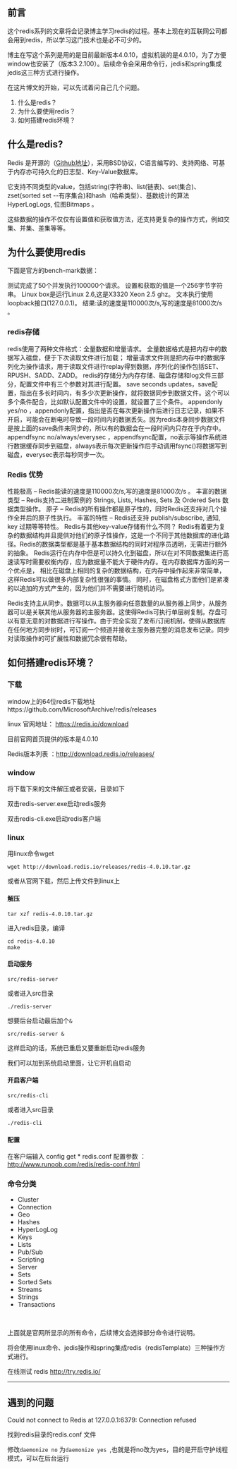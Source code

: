 ## 前言

这个redis系列的文章将会记录博主学习redis的过程。基本上现在的互联网公司都会用到redis，所以学习这门技术也是必不可少的。

博主在写这个系列是用的是目前最新版本4.0.10，虚拟机装的是4.0.10，为了方便window也安装了（版本3.2.100）。后续命令会采用命令行，jedis和spring集成jedis这三种方式进行操作。

在这片博文的开始，可以先试着问自己几个问题。

1. 什么是redis？
2. 为什么要使用redis？
3. 如何搭建redis环境？

## 什么是redis?

Redis 是开源的（[Github地址](https://github.com/antirez/redis)），采用BSD协议，C语言编写的、支持网络、可基于内存亦可持久化的日志型、Key-Value数据库。

它支持不同类型的value，包括string(字符串)、list(链表)、set(集合)、zset(sorted set --有序集合)和hash（哈希类型）、基数统计的算法 HyperLogLogs, 位图Bitmaps 。

这些数据的操作不仅仅有设置值和获取值方法，还支持更复杂的操作方式，例如交集、并集、差集等等。

## 为什么要使用redis

下面是官方的bench-mark数据：

测试完成了50个并发执行100000个请求。
设置和获取的值是一个256字节字符串。
Linux box是运行Linux 2.6,这是X3320 Xeon 2.5 ghz。
文本执行使用loopback接口(127.0.0.1)。
结果:读的速度是110000次/s,写的速度是81000次/s 。

### redis存储

redis使用了两种文件格式：全量数据和增量请求。
全量数据格式是把内存中的数据写入磁盘，便于下次读取文件进行加载；
增量请求文件则是把内存中的数据序列化为操作请求，用于读取文件进行replay得到数据，序列化的操作包括SET、RPUSH、SADD、ZADD。
redis的存储分为内存存储、磁盘存储和log文件三部分，配置文件中有三个参数对其进行配置。
save seconds updates，save配置，指出在多长时间内，有多少次更新操作，就将数据同步到数据文件。这个可以多个条件配合，比如默认配置文件中的设置，就设置了三个条件。
appendonly yes/no ，appendonly配置，指出是否在每次更新操作后进行日志记录，如果不开启，可能会在断电时导致一段时间内的数据丢失。因为redis本身同步数据文件是按上面的save条件来同步的，所以有的数据会在一段时间内只存在于内存中。
appendfsync no/always/everysec ，appendfsync配置，no表示等操作系统进行数据缓存同步到磁盘，always表示每次更新操作后手动调用fsync()将数据写到磁盘，everysec表示每秒同步一次。



### Redis 优势

性能极高 – Redis能读的速度是110000次/s,写的速度是81000次/s 。
丰富的数据类型 – Redis支持二进制案例的 Strings, Lists, Hashes, Sets 及 Ordered Sets 数据类型操作。
原子 – Redis的所有操作都是原子性的，同时Redis还支持对几个操作全并后的原子性执行。
丰富的特性 – Redis还支持 publish/subscribe, 通知, key 过期等等特性。
Redis与其他key-value存储有什么不同？
Redis有着更为复杂的数据结构并且提供对他们的原子性操作，这是一个不同于其他数据库的进化路径。Redis的数据类型都是基于基本数据结构的同时对程序员透明，无需进行额外的抽象。
Redis运行在内存中但是可以持久化到磁盘，所以在对不同数据集进行高速读写时需要权衡内存，应为数据量不能大于硬件内存。在内存数据库方面的另一个优点是， 相比在磁盘上相同的复杂的数据结构，在内存中操作起来非常简单，这样Redis可以做很多内部复杂性很强的事情。 同时，在磁盘格式方面他们是紧凑的以追加的方式产生的，因为他们并不需要进行随机访问。



Redis支持主从同步。数据可以从主服务器向任意数量的从服务器上同步，从服务器可以是关联其他从服务器的主服务器。这使得Redis可执行单层树复制。存盘可以有意无意的对数据进行写操作。由于完全实现了发布/订阅机制，使得从数据库在任何地方同步树时，可订阅一个频道并接收主服务器完整的消息发布记录。同步对读取操作的可扩展性和数据冗余很有帮助。

## 如何搭建redis环境？



### 下载

window上的64位redis下载地址https://github.com/MicrosoftArchive/redis/releases

linux 官网地址： https://redis.io/download

目前官网首页提供的版本是4.0.10

Redis版本列表 ：http://download.redis.io/releases/



### window

将下载下来的文件解压或者安装，目录如下



双击redis-server.exe启动redis服务



双击redis-cli.exe启动redis客户端





### linux

用linux命令wget

```linux
wget http://download.redis.io/releases/redis-4.0.10.tar.gz
```

或者从官网下载，然后上传文件到linux上

#### 解压

```
tar xzf redis-4.0.10.tar.gz
```

进入redis目录，编译

```
cd redis-4.0.10
make
```

#### 启动服务

```
src/redis-server
```
或者进入src目录
```
./redis-server
```
想要后台启动最后加个`&`

```
src/redis-server &
```

这样启动的话，系统已重启又要重新启动redis服务

我们可以加到系统启动里面，让它开机自启动

#### 开启客户端

```
src/redis-cli
```
或者进入src目录
```
./redis-cli
```

#### 配置

在客户端输入 config get *
redis.conf
配置参数 ： http://www.runoob.com/redis/redis-conf.html



### 命令分类

- Cluster
- Connection
- Geo
- Hashes
- HyperLogLog
- Keys
- Lists
- Pub/Sub
- Scripting
- Server
- Sets
- Sorted Sets
- Streams
- Strings
- Transactions

​    

上面就是官网所显示的所有命令，后续博文会选择部分命令进行说明。

将会使用linux命令、jedis操作和spring集成redis（redisTemplate）三种操作方式进行。



在线测试 redis http://try.redis.io/

----------------
## 遇到的问题

Could not connect to Redis at 127.0.0.1:6379: Connection refused

找到redis目录的redis.conf 文件

修改`daemonize no` 为`daemonize yes `,也就是将no改为yes，目的是开启守护线程模式，可以在后台运行 

